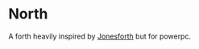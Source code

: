 # North

A forth heavily inspired by
[Jonesforth](http://git.annexia.org/?p=jonesforth.git;a=summary) but for
powerpc.
